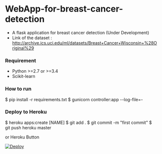 # WebApp-for-breast-cancer-detection
* A flask application for breast cancer detection (Under Development)
* Link of the dataset : http://archive.ics.uci.edu/ml/datasets/Breast+Cancer+Wisconsin+%28Original%29


### Requirement ###

- Python >=2.7 or >=3.4
- Scikit-learn

### How to run ###

$ pip install -r requirements.txt
$ gunicorn controller:app --log-file=-
   
### Deploy to Heroku ###

$ heroku apps:create [NAME]
$ git add .
$ git commit -m "first commit"
$ git push heroku master

or Heroku Button

[![Deploy](https://www.herokucdn.com/deploy/button.svg)](https://heroku.com/deploy)
